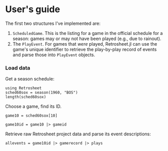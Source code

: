 # User's guide

The first two structures I've implemented are:

1. `ScheduledGame`. This is the listing for a game in the official schedule for a season: games may or may not have been played (e.g., due to rainout).
2. The `PlayEvent`.  For games that *were* played, Retrosheet.jl can use the game's unique identifier to retrieve the play-by-play record of events and parse those into `PlayEvent` objects.

### Load data

Get a season schedule:

```@example eg
using Retrosheet
sched60sox = season(1960, "BOS")
length(sched60sox)
```
Choose a game, find its ID.
```@example eg
game10 = sched60sox[10]
```
```@example eg
game10id = game10 |> gameid
```
Retrieve raw Retrosheet project data and parse its event descriptions:

```@example eg
allevents = game10id |> gamerecord |> plays
```

